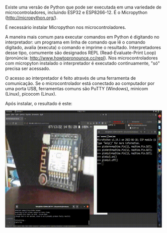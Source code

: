 Existe uma versão de Python que pode ser executada em uma variedade de microcontroladores, incluindo ESP32 e ESP8266-12. É o Micropython (http://micropython.org/).

É necessário instalar Micropython nos microcontroladores. 

A maneira mais comum para executar comandos em Python é digitando no interpretador: um programa em linha de comando que lê o comando digitado, avalia (executa) o comando e imprime o resultado. Interpretadores desse tipo, comumente são designados REPL (Read-Evaluate-Print Loop) (pronúncia: http://www.howtopronounce.cc/repl). Nos microcontroladores com micropyton instalado o interpretador é executado continuamente, "só" precisa ser acessado.

O acesso ao interpretador é feito através de uma ferramenta de comunicação. Se o microcontrolador está conectado  ao computador por uma porta USB, ferramentas comuns são PuTTY (Windows), minicom (Linux), picocom (Linux).

Após instalar, o resultado é este:

![Captura de tela mostrando acender e apagar LED com Python REPL](output.gif)
